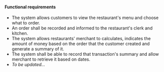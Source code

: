 #### Functional requirements
- The system allows customers to view the restaurant's menu and choose what to order.
- An order shall be recorded and informed to the restaurant's clerk and kitchen.
- The system allows restaurants' merchant to calculates, indicates the amount of money based on the order that the customer created and generate a summary of it.
- The system shall be able to record that transaction's summary and allow merchant to retrieve it based on dates.
- *To be updated...*